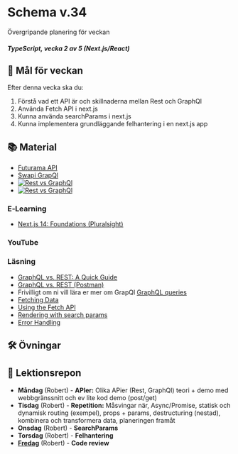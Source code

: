 # Schema v.34
Övergripande planering för veckan

##### TypeScript, vecka 2 av 5 (Next.js/React)

## 🎯 Mål för veckan
Efter denna vecka ska du:
1.  Förstå vad ett API är och skillnaderna mellan Rest och GraphQl
2.  Använda Fetch API i next.js
3.  Kunna använda searchParams i next.js
4.  Kunna implementera grundläggande felhantering i en next.js app

## 📚 Material
* [Futurama API](https://futuramaapi.com/)
* [Swapi GrapQl](https://graphql.org/swapi-graphql)
* [![Rest vs GraphQl](https://github.com/user-attachments/assets/3702ba6d-5661-4c4d-b71b-e6d5e870c1bf)](https://blog.devops.dev/graphql-vs-rest-navigating-the-evolving-landscape-of-api-design-f543c2038dd1)
* [![Rest vs GraphQl](https://assets.bytebytego.com/diagrams/0036-rest-vs-graphql.png)](https://bytebytego.com/guides/rest-api-vs-graphql/)

### E‑Learning
* [Next.js 14: Foundations (Pluralsight)](https://app.pluralsight.com/library/courses/nextjs-13-fundamentals/table-of-contents)

### YouTube


### Läsning
* [GraphQL vs. REST: A Quick Guide](https://www.cosmicjs.com/blog/graphql-vs-rest-a-quick-guide)
* [GraphQL vs. REST (Postman)](https://blog.postman.com/graphql-vs-rest/)
* Frivilligt om ni vill lära er mer om GrapQl [GraphQL queries](https://graphql.org/learn/queries/)
* [Fetching Data](https://nextjs.org/docs/app/getting-started/fetching-data)
* [Using the Fetch API](https://developer.mozilla.org/en-US/docs/Web/API/Fetch_API/Using_Fetch)
* [Rendering with search params](https://nextjs.org/docs/app/getting-started/layouts-and-pages#rendering-with-search-params)
* [Error Handling](https://nextjs.org/docs/app/getting-started/error-handling)

## 🛠️ Övningar

## 📑 Lektionsrepon
* **Måndag** (Robert) - **APIer:** Olika APier (Rest, GraphQl) teori + demo med webbgränssnitt och ev lite kod demo (post/get)
* **Tisdag** (Robert) - **Repetition:** Måsvingar när, Async/Promise, statisk och dynamisk routing (exempel), props + params, destructuring (nestad), kombinera och transformera data, planeringen framåt
* **Onsdag** (Robert) - **SearchParams**
* **Torsdag** (Robert) - **Felhantering** 
* **[Fredag]()** (Robert) - **Code review** 
